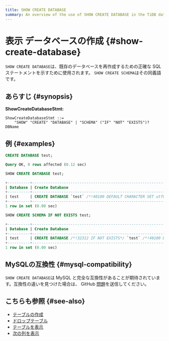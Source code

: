 ```yaml
---
title: SHOW CREATE DATABASE
summary: An overview of the use of SHOW CREATE DATABASE in the TiDB database.
---
```


# 表示 データベースの作成 {#show-create-database}

`SHOW CREATE DATABASE`は、既存のデータベースを再作成するための正確な SQL ステートメントを示すために使用されます。 `SHOW CREATE SCHEMA`はその同義語です。

## あらすじ {#synopsis}

**ShowCreateDatabaseStmt:**

```ebnf+diagram
ShowCreateDatabaseStmt ::=
    "SHOW" "CREATE" "DATABASE" | "SCHEMA" ("IF" "NOT" "EXISTS")? DBName
```

## 例 {#examples}

```sql
CREATE DATABASE test;
```

```sql
Query OK, 0 rows affected (0.12 sec)
```

```sql
SHOW CREATE DATABASE test;
```

```sql
+----------+------------------------------------------------------------------+
| Database | Create Database                                                  |
+----------+------------------------------------------------------------------+
| test     | CREATE DATABASE `test` /*!40100 DEFAULT CHARACTER SET utf8mb4 */ |
+----------+------------------------------------------------------------------+
1 row in set (0.00 sec)
```

```sql
SHOW CREATE SCHEMA IF NOT EXISTS test;
```

```sql
+----------+-------------------------------------------------------------------------------------------+
| Database | Create Database                                                                           |
+----------+-------------------------------------------------------------------------------------------+
| test     | CREATE DATABASE /*!32312 IF NOT EXISTS*/ `test` /*!40100 DEFAULT CHARACTER SET utf8mb4 */ |
+----------+-------------------------------------------------------------------------------------------+
1 row in set (0.00 sec)
```

## MySQLの互換性 {#mysql-compatibility}

`SHOW CREATE DATABASE`は MySQL と完全な互換性があることが期待されています。互換性の違いを見つけた場合は、 GitHub [<a href="https://github.com/pingcap/tidb/issues/new/choose">問題</a>](https://github.com/pingcap/tidb/issues/new/choose)を送信してください。

## こちらも参照 {#see-also}

-   [<a href="/sql-statements/sql-statement-create-table.md">テーブルの作成</a>](/sql-statements/sql-statement-create-table.md)
-   [<a href="/sql-statements/sql-statement-drop-table.md">ドロップテーブル</a>](/sql-statements/sql-statement-drop-table.md)
-   [<a href="/sql-statements/sql-statement-show-tables.md">テーブルを表示</a>](/sql-statements/sql-statement-show-tables.md)
-   [<a href="/sql-statements/sql-statement-show-columns-from.md">次の列を表示</a>](/sql-statements/sql-statement-show-columns-from.md)
